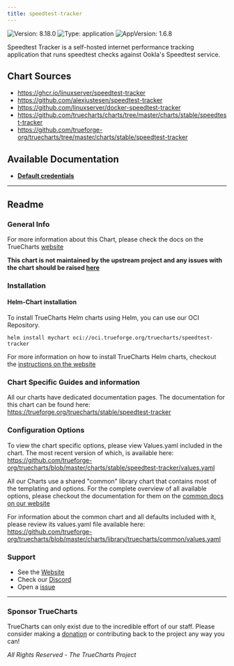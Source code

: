 ```yaml
---
title: speedtest-tracker
---
```


![Version: 8.18.0](https://img.shields.io/badge/Version-8.18.0-informational?style=flat-square) ![Type: application](https://img.shields.io/badge/Type-application-informational?style=flat-square) ![AppVersion: 1.6.8](https://img.shields.io/badge/AppVersion-1.6.8-informational?style=flat-square)

Speedtest Tracker is a self-hosted internet performance tracking application that runs speedtest checks against Ookla's Speedtest service.

## Chart Sources

- https://ghcr.io/linuxserver/speedtest-tracker
- https://github.com/alexjustesen/speedtest-tracker
- https://github.com/linuxserver/docker-speedtest-tracker
- https://github.com/truecharts/charts/tree/master/charts/stable/speedtest-tracker
- https://github.com/trueforge-org/truecharts/tree/master/charts/stable/speedtest-tracker

## Available Documentation

- [**Default credentials**](./credentials)


---

## Readme


### General Info

For more information about this Chart, please check the docs on the TrueCharts [website](https://trueforge.org/truecharts/stable/speedtest-tracker)

**This chart is not maintained by the upstream project and any issues with the chart should be raised [here](https://github.com/trueforge-org/truecharts/issues/new/choose)**

### Installation

#### Helm-Chart installation

To install TrueCharts Helm charts using Helm, you can use our OCI Repository.

`helm install mychart oci://oci.trueforge.org/truecharts/speedtest-tracker`

For more information on how to install TrueCharts Helm charts, checkout the [instructions on the website](https://trueforge.org/truecharts/guides/)

### Chart Specific Guides and information

All our charts have dedicated documentation pages.
The documentation for this chart can be found here:
https://trueforge.org/truecharts/stable/speedtest-tracker

### Configuration Options

To view the chart specific options, please view Values.yaml included in the chart.
The most recent version of which, is available here: https://github.com/trueforge-org/truecharts/blob/master/charts/stable/speedtest-tracker/values.yaml

All our Charts use a shared "common" library chart that contains most of the templating and options.
For the complete overview of all available options, please checkout the documentation for them on the [common docs on our website](https://trueforge.org/truecharts-common/)

For information about the common chart and all defaults included with it, please review its values.yaml file available here: https://github.com/trueforge-org/truecharts/blob/master/charts/library/truecharts/common/values.yaml

### Support

- See the [Website](https://truecharts.org)
- Check our [Discord](https://discord.gg/tVsPTHWTtr)
- Open a [issue](https://github.com/trueforge-org/truecharts/issues/new/choose)

---

### Sponsor TrueCharts

TrueCharts can only exist due to the incredible effort of our staff.
Please consider making a [donation](https://trueforge.org/general/sponsor/) or contributing back to the project any way you can!

_All Rights Reserved - The TrueCharts Project_
